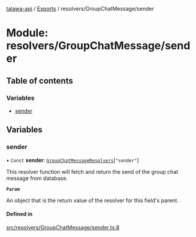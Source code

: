 [talawa-api](../README.md) / [Exports](../modules.md) / resolvers/GroupChatMessage/sender

# Module: resolvers/GroupChatMessage/sender

## Table of contents

### Variables

- [sender](resolvers_GroupChatMessage_sender.md#sender)

## Variables

### sender

• `Const` **sender**: [`GroupChatMessageResolvers`](types_generatedGraphQLTypes.md#groupchatmessageresolvers)[``"sender"``]

This resolver function will fetch and return the send of the group chat message from database.

**`Param`**

An object that is the return value of the resolver for this field's parent.

#### Defined in

[src/resolvers/GroupChatMessage/sender.ts:8](https://github.com/PalisadoesFoundation/talawa-api/blob/1bb35e9/src/resolvers/GroupChatMessage/sender.ts#L8)
